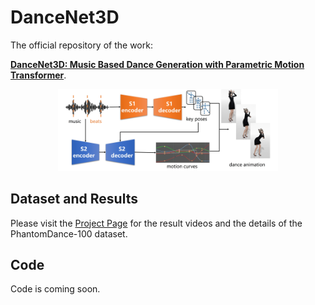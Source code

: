 # DanceNet3D

The official repository of the work:

**[DanceNet3D: Music Based Dance Generation with Parametric Motion Transformer](https://arxiv.org/abs/2103.10206)**.

<p align="center">
    <img src="Resource/overview.png", width=70%>
</p>

## Dataset and Results

Please visit the [Project Page](https://huiye-tech.github.io/post/dancenet3d/) for the result videos and the details of the PhantomDance-100 dataset.

## Code

Code is coming soon.
